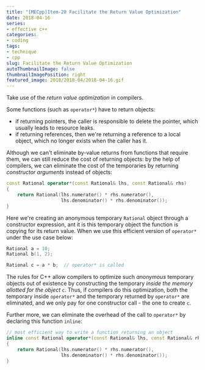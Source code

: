 ```yaml
---
title: "[MECpp]Item-20 Facilitate the Return Value Optimization"
date: 2018-04-16
series:
- effective c++
categories:
- coding
tags:
- technique
- cpp
slug: Facilitate the Return Value Optimization
autoThumbnailImage: false
thumbnailImagePosition: right
featured_image: 2018/2018-04/2018-04-16.gif
---
```


Take use of the _return value optimization_ in compilers.
<!--more-->

Some functions (such as `operator*`) have to return objects: 

* if returning pointers, the caller is responsible to delete the pointer, which usually leads to resource leaks.
* if returning references, then we're returning a reference to a local object, which no longer exists when the caller has it.

Although we can't eliminate by-value returns from functions that require them, we can still reduce the cost of returning objects: by the help of compilers, we can eliminate the cost of the temporaries by returning _constructor arguments_ instead of objects:

```cpp
const Rational operator*(const Rational& lhs, const Rational& rhs)
{
    return Rational(lhs.numerator() * rhs.numerator(),
                    lhs.denominator() * rhs.denominator());
}
```

Here we're creating an anonymous temporary `Rational` object through a constructor expression, ant it is this temporary object the function is copying for its return value. When we use this efficient version of `operator*` under the use case below:

```cpp
Rational a = 10;
Rational b(1, 2);

Rational c = a * b;  // operator* is called
```
 
The rules for C++ allow compilers to optimize such _anonymous_ temporary objects out of existence by constructing the temporary _inside the memory allotted for the object_ `c`. Thus, if compilers do this optimization, both the temporary inside `operator*` and the temporary returned by `operator*` are eliminated, and we only pay for one constructor call - the one to create `c`.

Further more, we can eliminate the overhead of the call to `operator*` by declaring this function `inline`:

```cpp
// most efficient way to write a function returning an object
inline const Rational operator*(const Rational& lhs, const Rational& rhs)
{
    return Rational(lhs.numerator() * rhs.numerator(),
                    lhs.denominator() * rhs.denominator());
}
```
